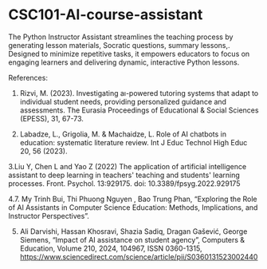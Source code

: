 # CSC101-AI-course-assistant
The Python Instructor Assistant streamlines the teaching process by generating lesson materials, Socratic questions, summary lessons,. Designed to minimize repetitive tasks, it empowers educators to focus on engaging learners and delivering dynamic, interactive Python lessons.

References:

1. Rizvi, M. (2023). Investigating aı-powered tutoring systems that adapt to 
individual student needs, providing personalized guidance and assessments. 
The Eurasia Proceedings of Educational & Social Sciences (EPESS), 
31, 67-73.

2. Labadze, L., Grigolia, M. & Machaidze, L. Role of AI chatbots in education: 
systematic literature review. Int J Educ Technol High Educ 20, 56 (2023).

3.Liu Y, Chen L and Yao Z (2022) The application of artificial intelligence 
assistant to deep learning in teachers' teaching and students' learning 
processes. Front. Psychol. 13:929175. doi: 10.3389/fpsyg.2022.929175

4.7. My Trinh Bui, Thi Phuong Nguyen , Bao Trung Phan, “Exploring the Role of AI 
Assistants in Computer Science Education: Methods, Implications, and 
Instructor Perspectives”.

5.  Ali Darvishi, Hassan Khosravi, Shazia Sadiq, Dragan Gašević, George 
Siemens, “Impact of AI assistance on student agency”, 
Computers & Education, Volume 210, 2024, 104967, ISSN 0360-1315,
https://www.sciencedirect.com/science/article/pii/S0360131523002440



